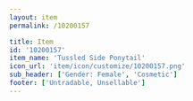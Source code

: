 ```yaml
---
layout: item
permalink: /10200157

title: Item
id: '10200157'
item_name: 'Tussled Side Ponytail'
icon_url: 'item/icon/customize/10200157.png'
sub_header: ['Gender: Female', 'Cosmetic']
footer: ['Untradable, Unsellable']
---
```

